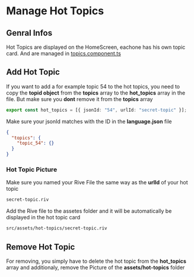 # Manage Hot Topics

## Genral Infos

Hot Topics are displayed on the HomeScreen, eachone has his own topic card. And are managed in [topics.component.ts](../../src/app/topics.config.ts)

## Add Hot Topic

If you want to add a for example topic 54 to the hot topics, you need to copy the **topid object** from the **topics** array to the **hot_topics** array in the file. But make sure you **dont** remove it from the **topics** array

```ts
export const hot_topics = [{ jsonId: "54", urlId: "secret-topic" }];
```

Make sure your jsonId matches with the ID in the **language.json** file

```json
{
  "topics": {
    "topic_54": {}
  }
}
```

### Hot Topic Picture

Make sure you named your Rive File the same way as the **urlId** of your hot topic

```bash
secret-topic.riv
```

Add the Rive file to the assetes folder and it will be automatically be displayed in the hot topic card

```bash
src/assets/hot-topics/secret-topic.riv
```

## Remove Hot Topic

For removing, you simply have to delete the hot topic from the **hot_topics** array and additionaly, remove the Picture of the **assets/hot-topics** folder
